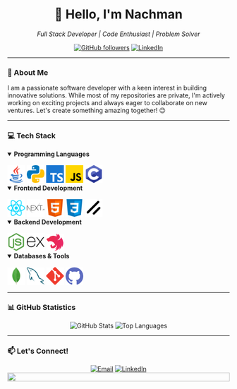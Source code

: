 <div align="center">
  <h1>👋 Hello, I'm Nachman</h1>
  <p><em>Full Stack Developer | Code Enthusiast | Problem Solver</em></p>
  
  [![GitHub followers](https://img.shields.io/github/followers/Nachman-Libermensh?style=social)](https://github.com/Nachman-Libermensh)
  [![LinkedIn](https://img.shields.io/badge/LinkedIn-Connect-blue)](https://www.linkedin.com)
</div>

---

### 🚀 About Me

I am a passionate software developer with a keen interest in building innovative solutions. While most of my repositories are private, I'm actively working on exciting projects and always eager to collaborate on new ventures. Let's create something amazing together! 😉

---

### 💻 Tech Stack

<details open>
<summary><b>Programming Languages</b></summary>
<br>
<div>
  <img src="https://github.com/Nachman-Libermensh/Nachman-Libermensh/blob/main/public/java.svg" width="40" alt="Java" title="Java"/>
  <img src="https://github.com/Nachman-Libermensh/Nachman-Libermensh/blob/main/public/python.svg" width="40" alt="Python" title="Python"/>
  <img src="https://github.com/Nachman-Libermensh/Nachman-Libermensh/blob/main/public/typescript.svg" width="40" alt="TypeScript" title="TypeScript"/>
  <img src="https://github.com/Nachman-Libermensh/Nachman-Libermensh/blob/main/public/javascript.svg" width="40" alt="JavaScript" title="JavaScript"/>
  <img src="https://github.com/Nachman-Libermensh/Nachman-Libermensh/blob/main/public/c.svg" width="40" alt="C" title="C"/>
</div>
</details>

<details open>
<summary><b>Frontend Development</b></summary>
<br>
<div>
  <img src="https://github.com/Nachman-Libermensh/Nachman-Libermensh/blob/main/public/reactjs.svg" width="40" alt="React" title="React"/>
  <img src="https://github.com/Nachman-Libermensh/Nachman-Libermensh/blob/main/public/nextjs.svg" width="40" alt="Next.js" title="Next.js"/>
  <img src="https://github.com/Nachman-Libermensh/Nachman-Libermensh/blob/main/public/html.svg" width="40" alt="HTML" title="HTML"/>
  <img src="https://github.com/Nachman-Libermensh/Nachman-Libermensh/blob/main/public/css.svg" width="40" alt="CSS" title="CSS"/>
  <img src="https://github.com/Nachman-Libermensh/Nachman-Libermensh/blob/main/public/shadcn-ui-logo.svg" width="40" alt="shadcn/ui" title="shadcn/ui"/>
</div>
</details>

<details open>
<summary><b>Backend Development</b></summary>
<br>
<div>
  <img src="https://github.com/Nachman-Libermensh/Nachman-Libermensh/blob/main/public/nodejs.svg" width="40" alt="Node.js" title="Node.js"/>
  <img src="https://github.com/Nachman-Libermensh/Nachman-Libermensh/blob/main/public/express.svg" width="40" alt="Express.js" title="Express.js"/>
  <img src="https://github.com/Nachman-Libermensh/Nachman-Libermensh/blob/main/public/nestjs.svg" width="40" alt="NestJS" title="NestJS"/>
</div>
</details>

<details open>
<summary><b>Databases & Tools</b></summary>
<br>
<div>
  <img src="https://github.com/Nachman-Libermensh/Nachman-Libermensh/blob/main/public/mongodb.svg" width="40" alt="MongoDB" title="MongoDB"/>
  <img src="https://github.com/Nachman-Libermensh/Nachman-Libermensh/blob/main/public/mysql.svg" width="40" alt="MySQL" title="MySQL"/>
  <img src="https://github.com/Nachman-Libermensh/Nachman-Libermensh/blob/main/public/git.svg" width="40" alt="Git" title="Git"/>
  <img src="https://github.com/Nachman-Libermensh/Nachman-Libermensh/blob/main/public/github.svg" width="40" alt="GitHub" title="GitHub"/>
</div>
</details>

---

### 📊 GitHub Statistics

<div align="center">
  <img src="https://github-readme-stats.vercel.app/api?username=Nachman-Libermensh&show_icons=true&theme=tokyonight" alt="GitHub Stats" />
  <img src="https://github-readme-stats.vercel.app/api/top-langs/?username=Nachman-Libermensh&layout=compact&theme=tokyonight" alt="Top Languages" />
</div>

---

### 📫 Let's Connect!

<div align="center">
  <a href="mailto:bn8475266@gmail.com"><img src="https://img.shields.io/badge/Email-Contact%20Me-red?style=for-the-badge&logo=gmail" alt="Email" /></a>
  <a href="https://www.linkedin.com"><img src="https://img.shields.io/badge/LinkedIn-Connect-blue?style=for-the-badge&logo=linkedin" alt="LinkedIn" /></a>
</div>

<div align="center">
  <img width="100%" height="20px" src="https://camo.githubusercontent.com/4a5f2a185ba8add838b82fdf3904bc8e5c0723b56f44c60099256a3e8d038977/68747470733a2f2f692e696d6775722e636f6d2f644261534b57462e676966">
</div>
